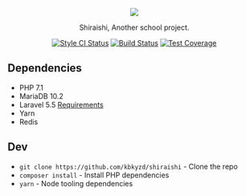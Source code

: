 <p align="center"><img src="https://raw.githubusercontent.com/kbkyzd/eien/master/public/shiraishi.png"></p>

<p align="center">Shiraishi, Another school project.</p>
<p align="center">
<a href="https://styleci.io/repos/110443572"><img src="https://styleci.io/repos/110443572/shield" alt="Style CI Status" title="Style CI Status"></a>
<a href="https://travis-ci.org/kbkyzd/shiraishi"><img src="https://img.shields.io/travis/kbkyzd/shiraishi.svg?style=flat-square" alt="Build Status" title="Build Status"></a>
<a href="https://coveralls.io/github/kbkyzd/shiraishi?branch=master"><img src="https://img.shields.io/coveralls/github/kbkyzd/shiraishi/master.svg?style=flat-square" alt="Test Coverage" title="Test Coverage"></a>
</p>

## Dependencies
* PHP 7.1
* MariaDB 10.2
* Laravel 5.5 [Requirements](https://laravel.com/docs/5.5#installation)
* Yarn
* Redis

## Dev
* `git clone https://github.com/kbkyzd/shiraishi` - Clone the repo
* `composer install` - Install PHP dependencies
* `yarn` - Node tooling dependencies
